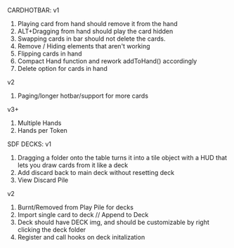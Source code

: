 CARDHOTBAR:
v1
1. Playing card from hand should remove it from the hand
2. ALT+Dragging from hand should play the card hidden
3. Swapping cards in bar should not delete the cards.
4. Remove / Hiding elements that aren't working 
5. Flipping cards in hand
6. Compact Hand function and rework addToHand() accordingly
7. Delete option for cards in hand

v2
1. Paging/longer hotbar/support for more cards

v3+
1. Multiple Hands
2. Hands per Token

SDF DECKS:
v1
1. Dragging a folder onto the table turns it into a tile object with a HUD that lets you draw cards from it like a deck
2. Add discard back to main deck without resetting deck
3. View Discard Pile

v2
1. Burnt/Removed from Play Pile for decks 
3. Import single card to deck // Append to Deck
4. Deck should have DECK img, and should be customizable by right clicking the deck folder
5. Register and call hooks on deck initalization